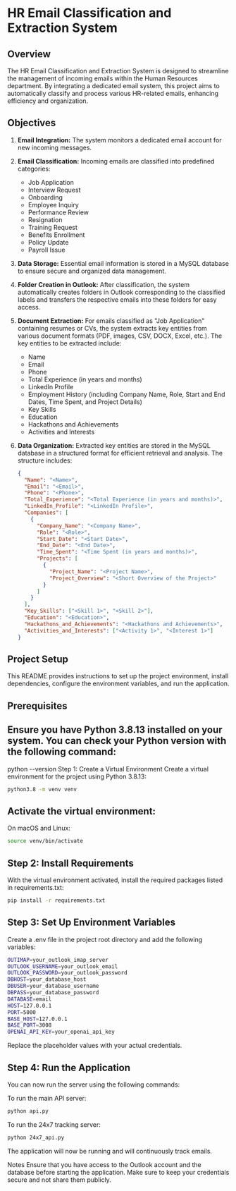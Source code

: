 # HR Email Classification and Extraction System

## Overview
The HR Email Classification and Extraction System is designed to streamline the management of incoming emails within the Human Resources department. By integrating a dedicated email system, this project aims to automatically classify and process various HR-related emails, enhancing efficiency and organization.

## Objectives
1. **Email Integration:** The system monitors a dedicated email account for new incoming messages.
2. **Email Classification:** Incoming emails are classified into predefined categories:
   - Job Application
   - Interview Request
   - Onboarding
   - Employee Inquiry
   - Performance Review
   - Resignation
   - Training Request
   - Benefits Enrollment
   - Policy Update
   - Payroll Issue

3. **Data Storage:** Essential email information is stored in a MySQL database to ensure secure and organized data management.

4. **Folder Creation in Outlook:** After classification, the system automatically creates folders in Outlook corresponding to the classified labels and transfers the respective emails into these folders for easy access.

5. **Document Extraction:** For emails classified as "Job Application" containing resumes or CVs, the system extracts key entities from various document formats (PDF, images, CSV, DOCX, Excel, etc.). The key entities to be extracted include:
   - Name
   - Email
   - Phone
   - Total Experience (in years and months)
   - LinkedIn Profile
   - Employment History (including Company Name, Role, Start and End Dates, Time Spent, and Project Details)
   - Key Skills
   - Education
   - Hackathons and Achievements
   - Activities and Interests

6. **Data Organization:** Extracted key entities are stored in the MySQL database in a structured format for efficient retrieval and analysis. The structure includes:

   ```json
   {
     "Name": "<Name>",
     "Email": "<Email>",
     "Phone": "<Phone>",
     "Total_Experience": "<Total Experience (in years and months)>",
     "LinkedIn_Profile": "<LinkedIn Profile>",
     "Companies": [
       {
         "Company_Name": "<Company Name>",
         "Role": "<Role>",
         "Start_Date": "<Start Date>",
         "End_Date": "<End Date>",
         "Time_Spent": "<Time Spent (in years and months)>",
         "Projects": [
           {
             "Project_Name": "<Project Name>",
             "Project_Overview": "<Short Overview of the Project>"
           }
         ]
       }
     ],
     "Key_Skills": ["<Skill 1>", "<Skill 2>"],
     "Education": "<Education>",
     "Hackathons_and_Achievements": "<Hackathons and Achievements>",
     "Activities_and_Interests": ["<Activity 1>", "<Interest 1>"]
   }


## Project Setup

This README provides instructions to set up the project environment, install dependencies, configure the environment variables, and run the application.

## Prerequisites

## Ensure you have Python 3.8.13 installed on your system. You can check your Python version with the following command:

python --version
Step 1: Create a Virtual Environment
Create a virtual environment for the project using Python 3.8.13:

```bash 
python3.8 -m venv venv
```
## Activate the virtual environment:

On macOS and Linux:
 ```bash
source venv/bin/activate
```

## Step 2: Install Requirements
With the virtual environment activated, install the required packages listed in requirements.txt:

```bash
pip install -r requirements.txt
```

## Step 3: Set Up Environment Variables
Create a .env file in the project root directory and add the following variables:

```bash
OUTIMAP=your_outlook_imap_server
OUTLOOK_USERNAME=your_outlook_email
OUTLOOK_PASSWORD=your_outlook_password
DBHOST=your_database_host
DBUSER=your_database_username
DBPASS=your_database_password
DATABASE=email
HOST=127.0.0.1
PORT=5000
BASE_HOST=127.0.0.1
BASE_PORT=3008
OPENAI_API_KEY=your_openai_api_key
```
Replace the placeholder values with your actual credentials.

## Step 4: Run the Application
You can now run the server using the following commands:

To run the main API server:
```bash
python api.py
```
To run the 24x7 tracking server:

```bash
python 24x7_api.py
```

The application will now be running and will continuously track emails.

Notes
Ensure that you have access to the Outlook account and the database before starting the application.
Make sure to keep your credentials secure and not share them publicly.